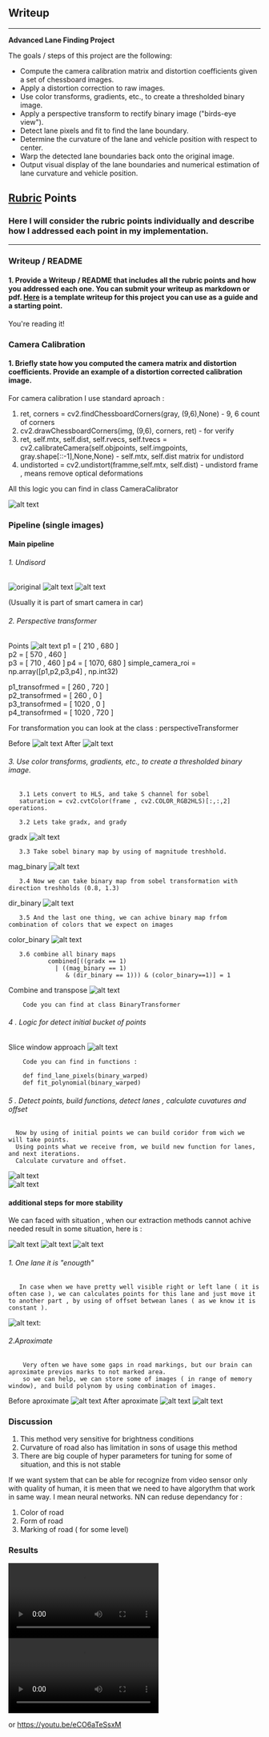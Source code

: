 <!-- #region -->
## Writeup

---

**Advanced Lane Finding Project**   

The goals / steps of this project are the following:

* Compute the camera calibration matrix and distortion coefficients given a set of chessboard images.
* Apply a distortion correction to raw images.
* Use color transforms, gradients, etc., to create a thresholded binary image.
* Apply a perspective transform to rectify binary image ("birds-eye view").
* Detect lane pixels and fit to find the lane boundary.
* Determine the curvature of the lane and vehicle position with respect to center.
* Warp the detected lane boundaries back onto the original image.
* Output visual display of the lane boundaries and numerical estimation of lane curvature and vehicle position.

[//]: # (Image References)

[image1]: ./examples/undistort_output.png "Undistorted"
[image2]: ./test_images/test1.jpg "Road Transformed"
[image3]: ./examples/binary_combo_example.jpg "Binary Example"
[image4]: ./examples/warped_straight_lines.jpg "Warp Example"
[image5]: ./examples/color_fit_lines.jpg "Fit Visual"
[image6]: ./examples/example_output.jpg "Output"





[after_transformed.png]: ./examples/documentation_src/after_transformed.png "after_transformed"
[before_transformed.png]: ./examples/documentation_src/before_transformed.png "before_transformed" 
[color_binary.png]:  ./examples/documentation_src/color_binary.png "color_binary"
[dark_binary.png]:  ./examples/documentation_src/dark_binary.png "dark_binary"
[dark_binary_wraped.png]:  ./examples/documentation_src/dark_binary_wraped.png "dark_binary_wraped"
[dark_binary_wraped_aproximate.png]:   ./examples/documentation_src/dark_binary_wraped_aproximate.png "dark_binary_wraped_aproximate"
[dark_original.png]:  ./examples/documentation_src/dark_original.png "dark_original"
[dark_result.png]:  ./examples/documentation_src/dark_result.png "dark_result"
[dir_binary.png]: ./examples/documentation_src/dir_binary.png "dir_binary"
[gradx.png]:  ./examples/documentation_src/gradx.png "gradx"
[hard_color.png]: ./examples/documentation_src/hard_color.png "hard_color"
[hard_directional.png]:  ./examples/documentation_src/hard_directional.png "hard_directional"
[hard_gradx.png]:  ./examples/documentation_src/hard_gradx.png "hard_gradx"
[hard_magnitude.png]:  ./examples/documentation_src/hard_magnitude.png "hard_magnitude"
[hard_original.png]:  ./examples/documentation_src/hard_original.png "hard_original"
[mag_binary.png]: ./examples/documentation_src/mag_binary.png "mag_binary"
[merged.png]:  ./examples/documentation_src/merged.png "merged"
[origina_.png]:  ./examples/documentation_src/origina_.png "original"
[original.png]:  ./examples/documentation_src/original.png "original"
[Points.png]:  ./examples/documentation_src/Points.png "Points"
[result.png]: ./examples/documentation_src/result.png "result"
[test_image.png]:  ./examples/documentation_src/test_image.png "test_image"
[undisorted.png]:  ./examples/documentation_src/undisorted.png "undisorted"
[combine_and_transpose.png]:  ./examples/documentation_src/combine_and_transpose.png "combine_and_transpose"
[windows_aproach.png]:  ./examples/documentation_src/windows_aproach.png "windows_aproach"
[choose_lane.png]:  ./examples/documentation_src/choose_lane.png "choose_lane"




[video1]: ./project_video.mp4 "Video"
[01_project_video.mp4]: ./output_videos/01_project_video.mp4 "Video 1 "
[02_project_video.mp4]: ./output_videos/02_project_video.mp4 "Video 2 "

## [Rubric](https://review.udacity.com/#!/rubrics/571/view) Points

### Here I will consider the rubric points individually and describe how I addressed each point in my implementation.  

---

### Writeup / README

#### 1. Provide a Writeup / README that includes all the rubric points and how you addressed each one.  You can submit your writeup as markdown or pdf.  [Here](https://github.com/udacity/CarND-Advanced-Lane-Lines/blob/master/writeup_template.md) is a template writeup for this project you can use as a guide and a starting point.  

You're reading it!

### Camera Calibration

#### 1. Briefly state how you computed the camera matrix and distortion coefficients. Provide an example of a distortion corrected calibration image.

For camera calibration I use standard aproach : 

1. ret, corners = cv2.findChessboardCorners(gray, (9,6),None)  - 9, 6 count of corners
2. cv2.drawChessboardCorners(img, (9,6), corners, ret) - for verify
3. ret, self.mtx, self.dist, self.rvecs, self.tvecs = cv2.calibrateCamera(self.objpoints, self.imgpoints,              gray.shape[::-1],None,None)  - self.mtx, self.dist matrix for undistord
4. undistorted = cv2.undistort(framme,self.mtx, self.dist) - undistord frame , means remove optical deformations


All this logic you can find in class CameraCalibrator


![alt text][image1]

### Pipeline (single images)
#### Main pipeline  

###### 1. Undisord 

 ![original][original.png]
 ![alt text][undisorted.png]
 ![alt text][merged.png] 

 
 (Usually it is part of smart camera in car)
 
######  2. Perspective transformer

Points ![alt text][Points.png] 
p1  = [ 210 , 680 ]  
p2  = [ 570 , 460 ]  
p3  = [ 710 , 460 ] 
p4  = [ 1070, 680 ] 
simple_camera_roi = np.array([p1,p2,p3,p4] , np.int32)

p1_transofrmed = [ 260 , 720  ]       
p2_transofrmed = [ 260 , 0    ]      
p3_transofrmed = [ 1020 , 0   ]       
p4_transofrmed = [ 1020 , 720 ]   

For transformation you can look at the class : perspectiveTransformer

  Before ![alt text][before_transformed.png]
  After ![alt text][after_transformed.png] 

###### 3. Use color transforms, gradients, etc., to create a thresholded binary image.


       3.1 Lets convert to HLS, and take S channel for sobel 
       saturation = cv2.cvtColor(frame , cv2.COLOR_RGB2HLS)[:,:,2]   operations.
       
       3.2 Lets take gradx, and grady  
gradx  ![alt text][gradx.png] 
       
       3.3 Take sobel binary map by using of magnitude treshhold.
mag_binary  ![alt text][mag_binary.png] 
       
       3.4 Now we can take binary map from sobel transformation with direction treshholds (0.8, 1.3)
dir_binary  ![alt text][dir_binary.png] 
       
       3.5 And the last one thing, we can achive binary map frfom combination of colors that we expect on images
color_binary  ![alt text][color_binary.png] 

       3.6 combine all binary maps 
               combined[((gradx == 1)
                 | ((mag_binary == 1)
                    & (dir_binary == 1))) & (color_binary==1)] = 1
                    
Combine and transpose  ![alt text][combine_and_transpose.png]   

        
        
        Code you can find at class BinaryTransformer 
        
        
###### 4 . Logic for detect initial bucket of points 
Slice window approach  ![alt text][windows_aproach.png] 
        
        Code you can find in functions :
        
        def find_lane_pixels(binary_warped)
        def fit_polynomial(binary_warped)
        
###### 5 . Detect points, build functions, detect lanes , calculate cuvatures and offset 
      Now by using of initial points we can build coridor from wich we will take points. 
      Using points what we receive from, we build new function for lanes, and next iterations. 
      Calculate curvature and offset. 
      
   ![alt text][test_image.png]     
   ![alt text][result.png] 
     
#### additional steps for more stability

We can faced with situation , when our extraction methods cannot achive needed result in some situation, here is :

   ![alt text][dark_original.png]
   ![alt text][dark_binary.png]
   ![alt text][dark_binary_wraped.png]
   

###### 1. One lane it is "enougth"

       In case when we have pretty well visible right or left lane ( it is often case ), we can calculates points for this lane and just move it to another part , by using of offset betwean lanes ( as we know it is constant ).

   ![alt text][choose_lane.png]: 

###### 2.Aproximate   
        Very often we have some gaps in road markings, but our brain can aproximate previos marks to not marked area.  
        so we can help, we can store some of images ( in range of memory window), and build polynom by using combination of images.
 Before aproximate 
![alt text][dark_binary_wraped.png]
 After aproximate 
![alt text][dark_binary_wraped_aproximate.png]
![alt text][dark_result.png]
        
<!-- #endregion -->

<!-- #region -->
### Discussion

1. This method very sensitive for brightness conditions
2. Curvature of road also has limitation in sons of usage this method
3. There are big couple of hyper parameters for tuning for some of situation, and this is not stable


If we want system that can be able for recognize from video sensor only with quality of human, it is meen that we need to have algorythm that work in same way. I mean neural networks. 
NN can reduse dependancy for :

1. Color of road
2. Form of road
3. Marking of road ( for some level)


### Results 

<!-- #endregion -->
![Video result 1 ][01_project_video.mp4] 
![Video result 1 ][02_project_video.mp4] 

or https://youtu.be/eCO6aTeSsxM
```python

```
